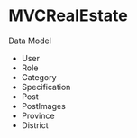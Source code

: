 # MVCRealEstate

Data Model

- User
- Role
- Category
- Specification
- Post
- PostImages
- Province
- District
